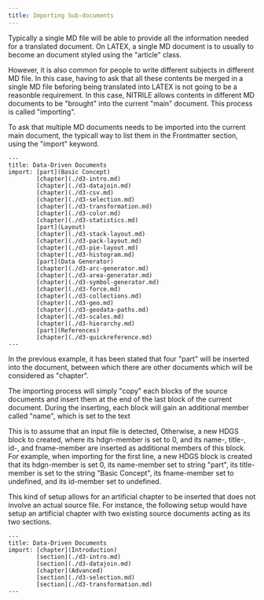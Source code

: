 ```yaml
---
title: Importing Sub-documents
---
```


Typically a single MD file will be able to provide
all the information needed for a translated document. 
On LATEX, a single MD document is to usually to become
an document styled using the "article" class.

However, it is also common for people to write different
subjects in different MD file. In this case, having to
ask that all these contents be merged in a single MD file
beforing being translated into LATEX is not going to 
be a reasonble requirement. In this case, NITRILE 
allows contents in different MD documents to be "brought"
into the current "main" document. This process is
called "importing".

To ask that multiple MD documents needs to be imported
into the current main document, the typicall way
to list them in the Frontmatter section, using
the "import" keyword.

    ---
    title: Data-Driven Documents
    import: [part](Basic Concept)
            [chapter](./d3-intro.md)
            [chapter](./d3-datajoin.md)
            [chapter](./d3-csv.md)
            [chapter](./d3-selection.md)
            [chapter](./d3-transformation.md)
            [chapter](./d3-color.md)
            [chapter](./d3-statistics.md)
            [part](Layout)
            [chapter](./d3-stack-layout.md)
            [chapter](./d3-pack-layout.md)
            [chapter](./d3-pie-layout.md)
            [chapter](./d3-histogram.md)
            [part](Data Generator)
            [chapter](./d3-arc-generator.md)
            [chapter](./d3-area-generator.md)
            [chapter](./d3-symbol-generator.md)
            [chapter](./d3-force.md)
            [chapter](./d3-collections.md)
            [chapter](./d3-geo.md)
            [chapter](./d3-geodata-paths.md)
            [chapter](./d3-scales.md)
            [chapter](./d3-hierarchy.md)
            [part](References)
            [chapter](./d3-quickreference.md)
    ---

In the previous example, it has been stated that four "part" will be
inserted into the document, between which there are other documents
which will be considered as "chapter".

The importing process will simply "copy" each blocks of the source
documents and insert them at the end of the last block of the current
document. During the inserting, each block will gain an additional
member called "name", which is set to the text

This is to assume that an input file is detected, Otherwise, a new
HDGS block to created, where its hdgn-member is set to 0, and its
name-, title-, id-, and fname-member are inserted as additional
members of this block. For example, when importing for the first line,
a new HDGS block is created that its hdgn-member is set 0, its
name-member set to string "part", its title-member is set to the
string "Basic Concept", its fname-member set to undefined, and its
id-member set to undefined.

This kind of setup allows for an artificial chapter to be inserted that
does not involve an actual source file. For instance, the following setup
would have setup an artificial chapter with two existing source documents
acting as its two sections.

    ---
    title: Data-Driven Documents
    import: [chapter](Introduction)
            [section](./d3-intro.md)
            [section](./d3-datajoin.md)
            [chapter](Advanced)
            [section](./d3-selection.md)
            [section](./d3-transformation.md)
    ---    




